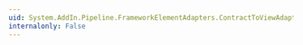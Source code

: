 ```yaml
---
uid: System.AddIn.Pipeline.FrameworkElementAdapters.ContractToViewAdapter(System.AddIn.Contract.INativeHandleContract)
internalonly: False
---
```

